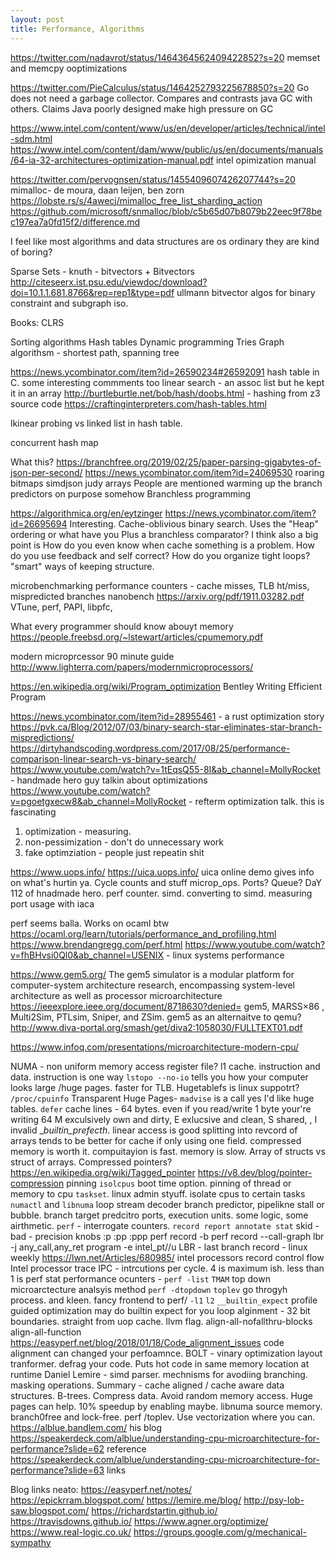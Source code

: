 ```yaml
---
layout: post
title: Performance, Algorithms
---
```



<https://twitter.com/nadavrot/status/1464364562409422852?s=20> memset and memcpy ooptimizations

<https://twitter.com/PieCalculus/status/1464252793225678850?s=20> Go does not need a garbage collector. Compares and contrasts java GC with others. Claims Java poorly designed make high pressure on GC

<https://www.intel.com/content/www/us/en/developer/articles/technical/intel-sdm.html>
<https://www.intel.com/content/dam/www/public/us/en/documents/manuals/64-ia-32-architectures-optimization-manual.pdf> intel opimization manual

<https://twitter.com/pervognsen/status/1455409607426207744?s=20> mimalloc- de moura, daan leijen, ben zorn
<https://lobste.rs/s/4awecj/mimalloc_free_list_sharding_action>
<https://github.com/microsoft/snmalloc/blob/c5b65d07b8079b22eec9f78bec197ea7a0fd15f2/difference.md>

I feel like most algorithms and data structures are os ordinary they are kind of boring?


Sparse Sets - knuth - bitvectors + 
Bitvectors  http://citeseerx.ist.psu.edu/viewdoc/download?doi=10.1.1.681.8766&rep=rep1&type=pdf
ullmann bitvector algos for binary constraint and subgraph iso.

Books:
CLRS


Sorting algorithms
Hash tables
Dynamic programming
Tries
Graph algorithsm - shortest path, spanning tree

https://news.ycombinator.com/item?id=26590234#26592091 hash table in C. some interesting commments too
linear search - an assoc list but he kept it in an array
http://burtleburtle.net/bob/hash/doobs.html - hashing from z3 source code
https://craftinginterpreters.com/hash-tables.html

lkinear probing vs linked list in hash table. 

concurrent hash map


What this?
https://branchfree.org/2019/02/25/paper-parsing-gigabytes-of-json-per-second/
https://news.ycombinator.com/item?id=24069530
roaring bitmaps
simdjson
judy arrays
People are mentioned warming up the branch predictors on purpose somehow
Branchless programming

https://algorithmica.org/en/eytzinger https://news.ycombinator.com/item?id=26695694
Interesting. Cache-oblivious binary search. Uses the "Heap" ordering or what have you
Plus a branchless comparator?
I think also a big point is 
How do you even know when cache something is a problem. How do you use feedback and self correct?
How do you organize tight loops? "smart" ways of keeping structure.


microbenchmarking
performance counters - cache misses, TLB ht/miss, mispredicted branches
nanobench https://arxiv.org/pdf/1911.03282.pdf
VTune, perf, PAPI, libpfc,

What every programmer should know abouyt memory
https://people.freebsd.org/~lstewart/articles/cpumemory.pdf

modern microprcessor 90 minute guide
http://www.lighterra.com/papers/modernmicroprocessors/


https://en.wikipedia.org/wiki/Program_optimization
Bentley Writing Efficient Program


<https://news.ycombinator.com/item?id=28955461> - a rust optimization story
<https://pvk.ca/Blog/2012/07/03/binary-search-star-eliminates-star-branch-mispredictions/> 
<https://dirtyhandscoding.wordpress.com/2017/08/25/performance-comparison-linear-search-vs-binary-search/>
<https://www.youtube.com/watch?v=1tEqsQ55-8I&ab_channel=MollyRocket> - handmade hero guy talkin about optimizations
<https://www.youtube.com/watch?v=pgoetgxecw8&ab_channel=MollyRocket> - refterm optimization talk. this is fascinating

1. optimization - measuring.
2. non-pessimization - don't do unnecessary work
3. fake optimziation - people just repeatin shit


<https://www.uops.info/>
<https://uica.uops.info/> uica online demo gives info on what's hurtin ya. Cycle counts and stuff
microp_ops. Ports? Queue?
DaY 112 of hnadmade hero. perf counter. simd. converting to simd. measuring port usage with iaca

perf seems balla. Works on ocaml btw <https://ocaml.org/learn/tutorials/performance_and_profiling.html>
<https://www.brendangregg.com/perf.html>
<https://www.youtube.com/watch?v=fhBHvsi0Ql0&ab_channel=USENIX> - linux systems performance



https://www.gem5.org/ The gem5 simulator is a modular platform for computer-system architecture research, encompassing system-level architecture as well as processor microarchitecture
https://ieeexplore.ieee.org/document/8718630?denied=  gem5, MARSS×86 , Multi2Sim, PTLsim, Sniper, and ZSim.
gem5 as an alternaitve to qemu? http://www.diva-portal.org/smash/get/diva2:1058030/FULLTEXT01.pdf


https://www.infoq.com/presentations/microarchitecture-modern-cpu/

NUMA - non uniform memory access
register file? 
l1 cache. instruction and data. instruction is one way
`lstopo --no-io` tells you how your computer looks
large /huge pages. faster for TLB. Hugetablefs is linux suppotrt? `/proc/cpuinfo`
Transparent Huge Pages- `madvise` is a call yes I'd like huge tables. `defer`
cache lines - 64 bytes. even if you read/write 1 byte your're writing 64
M exculsively own and dirty, E exlucsive and clean, S shared, , I invalid
__builtin_prefecth_. linear access is good
splitting into revcord of arrays tends to be better for cache if only using one field. compressed memory is worth it. compuitayion is fast. memory is slow. Array of structs vs struct of arrays. Compressed pointers? https://en.wikipedia.org/wiki/Tagged_pointer https://v8.dev/blog/pointer-compression
pinning
`isolcpus` boot time option. pinning of thread or memory to cpu `taskset`. linux admin styuff. isolate cpus to certain tasks `numactl` and `libnuma`
loop stream decoder
branch predictor, pipelikne stall or bubble. 
branch target predcitro
ports, execution units. some logic, some airthmetic. 
`perf` - interrogate counters. `record report annotate stat`
skid - bad - precision knobs :p :pp :ppp    perf record -b perf record --call-graph lbr -j any_call,any_ret program -e intel_pt//u
LBR - last branch record - linux weekly  https://lwn.net/Articles/680985/ intel processors record control flow
Intel processor trace
IPC - intrcutions per cycle. 4 is maximum ish. less than 1 is  perf stat
performance ocunters - `perf -list`
`TMAM` top down microarctecture analsyis method `perf -dtopdown`
`toplev` go throgyh process. and kleen. fancy frontend to perf/ `-l1` `l2`
`__builtin_expect` 
profile guided optimization may do builtin expect for you
loop alginment - 32 bit boundaries. straight from uop cache. llvm flag. align-all-nofallthru-blocks  align-all-function 
https://easyperf.net/blog/2018/01/18/Code_alignment_issues code alignment can changed your perfoamnce.
BOLT - vinary optimization layout tranformer. defrag your code. Puts hot code in same memory location at runtime
Daniel Lemire - simd parser. mechnisms for avodiing branching. masking operations. 
Summary - cache aligned / cache aware data structures. B-trees. Compress data. Avoid random memory access. Huge pages can help. 10% speedup by enabling maybe. libnuma source memory. branch0free and lock-free. perf /toplev. Use vectorization where you  can. 
https://alblue.bandlem.com/ his blog
https://speakerdeck.com/alblue/understanding-cpu-microarchitecture-for-performance?slide=62 reference
https://speakerdeck.com/alblue/understanding-cpu-microarchitecture-for-performance?slide=63 links

Blog links neato: 
https://easyperf.net/notes/
https://epickrram.blogspot.com/
https://lemire.me/blog/
http://psy-lob-saw.blogspot.com/
https://richardstartin.github.io/
https://travisdowns.github.io/
https://www.agner.org/optimize/
https://www.real-logic.co.uk/
https://groups.google.com/g/mechanical-sympathy
